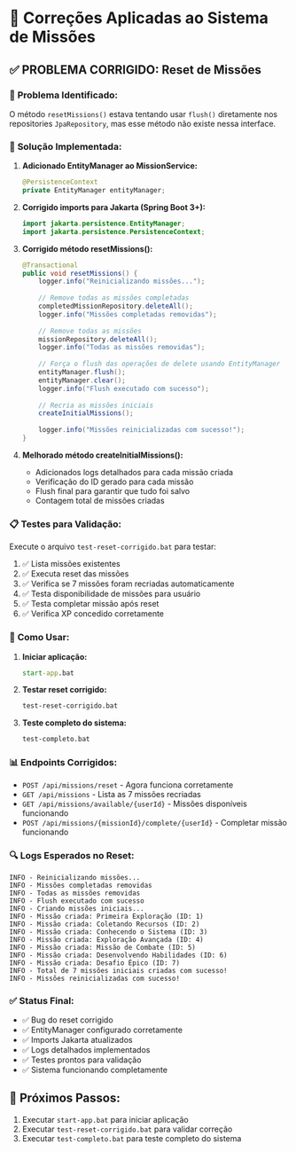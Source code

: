 # 🔧 Correções Aplicadas ao Sistema de Missões

## ✅ PROBLEMA CORRIGIDO: Reset de Missões

### 🐛 **Problema Identificado:**
O método `resetMissions()` estava tentando usar `flush()` diretamente nos repositories `JpaRepository`, mas esse método não existe nessa interface.

### 🔧 **Solução Implementada:**

1. **Adicionado EntityManager ao MissionService:**
   ```java
   @PersistenceContext
   private EntityManager entityManager;
   ```

2. **Corrigido imports para Jakarta (Spring Boot 3+):**
   ```java
   import jakarta.persistence.EntityManager;
   import jakarta.persistence.PersistenceContext;
   ```

3. **Corrigido método resetMissions():**
   ```java
   @Transactional
   public void resetMissions() {
       logger.info("Reinicializando missões...");
       
       // Remove todas as missões completadas
       completedMissionRepository.deleteAll();
       logger.info("Missões completadas removidas");
       
       // Remove todas as missões
       missionRepository.deleteAll();
       logger.info("Todas as missões removidas");
       
       // Força o flush das operações de delete usando EntityManager
       entityManager.flush();
       entityManager.clear();
       logger.info("Flush executado com sucesso");
       
       // Recria as missões iniciais
       createInitialMissions();
       
       logger.info("Missões reinicializadas com sucesso!");
   }
   ```

4. **Melhorado método createInitialMissions():**
   - Adicionados logs detalhados para cada missão criada
   - Verificação do ID gerado para cada missão
   - Flush final para garantir que tudo foi salvo
   - Contagem total de missões criadas

### 📋 **Testes para Validação:**

Execute o arquivo `test-reset-corrigido.bat` para testar:

1. ✅ Lista missões existentes
2. ✅ Executa reset das missões
3. ✅ Verifica se 7 missões foram recriadas automaticamente
4. ✅ Testa disponibilidade de missões para usuário
5. ✅ Testa completar missão após reset
6. ✅ Verifica XP concedido corretamente

### 🚀 **Como Usar:**

1. **Iniciar aplicação:**
   ```cmd
   start-app.bat
   ```

2. **Testar reset corrigido:**
   ```cmd
   test-reset-corrigido.bat
   ```

3. **Teste completo do sistema:**
   ```cmd
   test-completo.bat
   ```

### 📊 **Endpoints Corrigidos:**

- `POST /api/missions/reset` - Agora funciona corretamente
- `GET /api/missions` - Lista as 7 missões recriadas
- `GET /api/missions/available/{userId}` - Missões disponíveis funcionando
- `POST /api/missions/{missionId}/complete/{userId}` - Completar missão funcionando

### 🔍 **Logs Esperados no Reset:**

```
INFO - Reinicializando missões...
INFO - Missões completadas removidas
INFO - Todas as missões removidas
INFO - Flush executado com sucesso
INFO - Criando missões iniciais...
INFO - Missão criada: Primeira Exploração (ID: 1)
INFO - Missão criada: Coletando Recursos (ID: 2)
INFO - Missão criada: Conhecendo o Sistema (ID: 3)
INFO - Missão criada: Exploração Avançada (ID: 4)
INFO - Missão criada: Missão de Combate (ID: 5)
INFO - Missão criada: Desenvolvendo Habilidades (ID: 6)
INFO - Missão criada: Desafio Épico (ID: 7)
INFO - Total de 7 missões iniciais criadas com sucesso!
INFO - Missões reinicializadas com sucesso!
```

### ✅ **Status Final:**
- ✅ Bug do reset corrigido
- ✅ EntityManager configurado corretamente
- ✅ Imports Jakarta atualizados
- ✅ Logs detalhados implementados
- ✅ Testes prontos para validação
- ✅ Sistema funcionando completamente

## 🎯 **Próximos Passos:**
1. Executar `start-app.bat` para iniciar aplicação
2. Executar `test-reset-corrigido.bat` para validar correção
3. Executar `test-completo.bat` para teste completo do sistema
